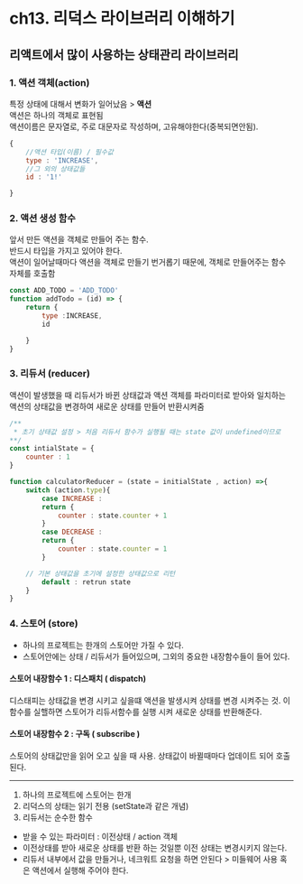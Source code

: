 # ch13. 리덕스 라이브러리 이해하기

## 리액트에서 많이 사용하는 상태관리 라이브러리

### 1. 액션 객체(action)

특정 상태에 대해서 변화가 일어났음 > <strong>액션</strong><br />
액션은 하나의 객체로 표현됨<br />
액션이름은 문자열로, 주로 대문자로 작성하며, 고유해야한다(중복되면안됨).

```javascript
{
    //액션 타입(이름) / 필수값
    type : 'INCREASE',
    //그 외의 상태값들
    id : '1!'

}
```

### 2. 액션 생성 함수

앞서 만든 액션을 객체로 만들어 주는 함수.<br />
반드시 타입을 가지고 있어야 한다.<br />
액션이 일어날때마다 액션을 객체로 만들기 번거롭기 때문에, 객체로 만들어주는 함수 자체를 호출함

```javascript
const ADD_TODO = 'ADD_TODO'
function addTodo = (id) => {
    return {
        type :INCREASE,
        id

    }
}
```

### 3. 리듀서 (reducer)

액션이 발생했을 때 리듀서가 바뀐 상태값과 액션 객체를 파라미터로 받아와 일치하는 액션의 상태값을 변경하여 새로운 상태를 만들어 반환시켜줌

```javascript
/**
 * 초기 상태값 설정 > 처음 리듀서 함수가 실행될 때는 state 값이 undefined이므로
**/
const intialState = {
    counter : 1
}

function calculatorReducer = (state = initialState , action) =>{
    switch (action.type){
        case INCREASE :
        return {
            counter : state.counter + 1
        }
        case DECREASE :
        return {
            counter : state.counter = 1
        }

    // 기본 상태값을 초기에 설정한 상태값으로 리턴
        default : retrun state
    }
}
```

### 4. 스토어 (store)

- 하나의 프로젝트는 한개의 스토어만 가질 수 있다.
- 스토어안에는 상태 / 리듀서가 들어있으며, 그외의 중요한 내장함수들이 들어 있다.

#### 스토어 내장함수 1 : 디스패치 ( dispatch)

디스태피는 상태값을 변경 시키고 싶을떄 액션을 발생시켜 상태를 변경 시켜주는 것.
이 함수를 실핼하면 스토어가 리듀서함수를 실행 시켜 새로운 상태를 반환해준다.

#### 스토어 내장함수 2 : 구독 ( subscribe )

스토어의 상태값만을 읽어 오고 싶을 때 사용.
상태값이 바뀔때마다 업데이트 되어 호출된다.

---

1. 하나의 프로젝트에 스토어는 한개
2. 리덕스의 상태는 읽기 전용 (setState과 같은 개념)
3. 리듀서는 순수한 함수

- 받을 수 있는 파라미터 : 이전상태 / action 객체
- 이전상태를 받아 새로운 상태를 반환 하는 것일뿐 이전 상태는 변경시키지 않는다.
- 리듀서 내부에서 값을 만들거나, 네크워트 요청을 하면 안된다 > 미들웨어 사용 혹은 액션에서 실행해 주어야 한다.
